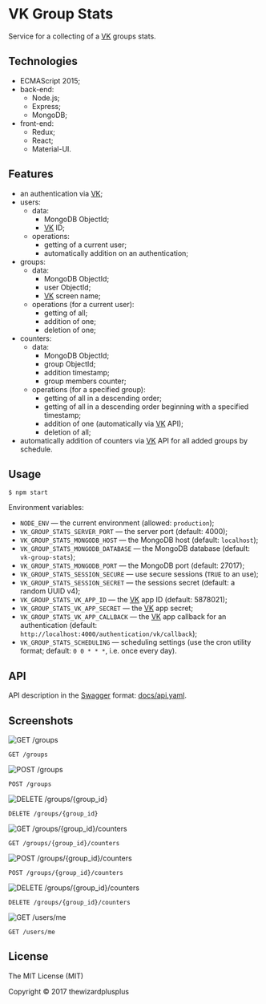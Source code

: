 # VK Group Stats

Service for a collecting of a [VK](http://vk.com/) groups stats.

## Technologies

* ECMAScript 2015;
* back-end:
    * Node.js;
    * Express;
    * MongoDB;
* front-end:
    * Redux;
    * React;
    * Material-UI.

## Features

* an authentication via [VK](http://vk.com/);
* users:
    * data:
        * MongoDB ObjectId;
        * [VK](http://vk.com/) ID;
    * operations:
        * getting of a current user;
        * automatically addition on an authentication;
* groups:
    * data:
        * MongoDB ObjectId;
        * user ObjectId;
        * [VK](http://vk.com/) screen name;
    * operations (for a current user):
        * getting of all;
        * addition of one;
        * deletion of one;
* counters:
    * data:
        * MongoDB ObjectId;
        * group ObjectId;
        * addition timestamp;
        * group members counter;
    * operations (for a specified group):
        * getting of all in a descending order;
        * getting of all in a descending order beginning with a specified timestamp;
        * addition of one (automatically via [VK](http://vk.com/) API);
        * deletion of all;
* automatically addition of counters via [VK](http://vk.com/) API for all added groups by schedule.

## Usage

```
$ npm start
```

Environment variables:

* `NODE_ENV` &mdash; the current environment (allowed: `production`);
* `VK_GROUP_STATS_SERVER_PORT` &mdash; the server port (default: 4000);
* `VK_GROUP_STATS_MONGODB_HOST` &mdash; the MongoDB host (default: `localhost`);
* `VK_GROUP_STATS_MONGODB_DATABASE` &mdash; the MongoDB database (default: `vk-group-stats`);
* `VK_GROUP_STATS_MONGODB_PORT` &mdash; the MongoDB port (default: 27017);
* `VK_GROUP_STATS_SESSION_SECURE` &mdash; use secure sessions (`TRUE` to an use);
* `VK_GROUP_STATS_SESSION_SECRET` &mdash; the sessions secret (default: a random UUID v4);
* `VK_GROUP_STATS_VK_APP_ID` &mdash; the [VK](http://vk.com/) app ID (default: 5878021);
* `VK_GROUP_STATS_VK_APP_SECRET` &mdash; the [VK](http://vk.com/) app secret;
* `VK_GROUP_STATS_VK_APP_CALLBACK` &mdash; the [VK](http://vk.com/) app callback for an authentication (default: `http://localhost:4000/authentication/vk/callback`);
* `VK_GROUP_STATS_SCHEDULING` &mdash; scheduling settings (use the cron utility format; default: `0 0 * * *`, i.e. once every day).

## API

API description in the [Swagger](http://swagger.io/) format: [docs/api.yaml](docs/api.yaml).

## Screenshots

![GET /groups](screenshots/screenshot_00.png)

`GET /groups`

![POST /groups](screenshots/screenshot_01.png)

`POST /groups`

![DELETE /groups/{group_id}](screenshots/screenshot_02.png)

`DELETE /groups/{group_id}`

![GET /groups/{group_id}/counters](screenshots/screenshot_03.png)

`GET /groups/{group_id}/counters`

![POST /groups/{group_id}/counters](screenshots/screenshot_04.png)

`POST /groups/{group_id}/counters`

![DELETE /groups/{group_id}/counters](screenshots/screenshot_05.png)

`DELETE /groups/{group_id}/counters`

![GET /users/me](screenshots/screenshot_06.png)

`GET /users/me`

## License

The MIT License (MIT)

Copyright &copy; 2017 thewizardplusplus
